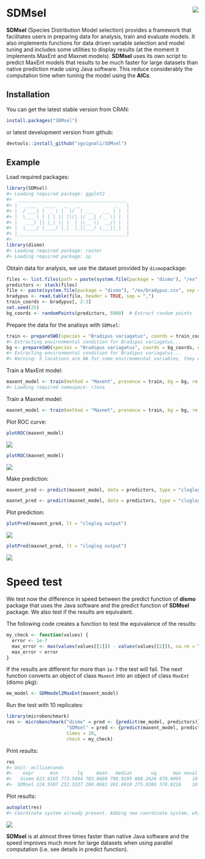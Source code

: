 
<!-- README.md is generated from README.Rmd. Please edit that file -->
SDMsel <img src="man/figures/logo.png" align="right" />
=======================================================

**SDMsel** (Species Distribution Model selection) provides a framework that facilitates users in preparing data for analysis, train and evaluate models. It also implements functions for data driven variable selection and model tuning and includes some utilities to display results (at the moment it implements MaxEnt and Maxnet models). **SDMsel** uses its own script to predict MaxEnt models that results to be much faster for large datasets than native prediction made using Java software. This reduce considerably the computation time when tuninig the model using the **AICc**.

Installation
------------

You can get the latest stable version from CRAN:

``` r
install.packages("SDMsel")
```

or latest development version from github:

``` r
devtools::install_github("sgvignali/SDMsel")
```

Example
-------

Load required packages:

``` r
library(SDMsel)
#> Loading required package: ggplot2
#>  ________________________________________
#> |   ____   ____   __  __             _   |
#> |  / ___| |  _ \ |  \/  | ___   ___ | |  |
#> |  \___ \ | | | || |\/| |/ __| / _ \| |  |
#> |   ___) || |_| || |  | |\__ \|  __/| |  |
#> |  |____/ |____/ |_|  |_||___/ \___||_|  |
#> |________________________________________|
#> 
library(dismo)
#> Loading required package: raster
#> Loading required package: sp
```

Obtain data for analysis, we use the dataset provided by `dismo`package:

``` r
files <- list.files(path = paste(system.file(package = "dismo"), "/ex", sep = ""), pattern = "grd", full.names = T)
predictors <- stack(files)
file <- paste(system.file(package = "dismo"), "/ex/bradypus.csv", sep = "")
bradypus <- read.table(file, header = TRUE, sep = ",")
train_coords <- bradypus[, 2:3]
set.seed(25)
bg_coords <- randomPoints(predictors, 5000)  # Extract random points
```

Prepare the data for the analisys with `SDMsel`:

``` r
train <- prepareSWD(species = "Bradipus variagatus", coords = train_coords, env = predictors, categoricals = "biome")
#> Extracting environmental condition for Bradipus variagatus...
bg <- prepareSWD(species = "Bradipus variagatus", coords = bg_coords, env = predictors, categoricals = "biome")
#> Extracting environmental condition for Bradipus variagatus...
#> Warning: 5 locations are NA for some environmental variables, they will be discard!
```

Train a MaxEnt model:

``` r
maxent_model <- train(method = "Maxent", presence = train, bg = bg, rm = 1, fc = "lqph")
#> Loading required namespace: rJava
```

Train a Maxnet model:

``` r
maxnet_model <- train(method = "Maxnet", presence = train, bg = bg, rm = 1, fc = "lqph")
```

Plot ROC curve:

``` r
plotROC(maxent_model)
```

<img src="docs/reference/figures/README-plot-ROC-curve maxent-1.png" style="display: block; margin: auto;" />

``` r
plotROC(maxnet_model)
```

<img src="docs/reference/figures/README-plot-ROC-curve maxnet-1.png" style="display: block; margin: auto;" />

Make prediction:

``` r
maxent_pred <- predict(maxent_model, data = predictors, type = "cloglog")
```

``` r
maxnet_pred <- predict(maxnet_model, data = predictors, type = "cloglog")
```

Plot prediction:

``` r
plotPred(maxent_pred, lt = "cloglog output")
```

<img src="docs/reference/figures/README-plot-prediction maxent-1.png" style="display: block; margin: auto;" />

``` r
plotPred(maxnet_pred, lt = "cloglog output")
```

<img src="docs/reference/figures/README-plot-prediction maxnet-1.png" style="display: block; margin: auto;" />

Speed test
==========

We test now the difference in speed between the predict function of **dismo** package that uses the Java software and the predict function of **SDMsel** package. We also test if the results are equivalent.

The following code creates a function to test the equivalence of the results:

``` r
my_check <- function(values) {
  error <- 1e-7 
  max_error <- max(values(values[[1]]) - values(values[[2]]), na.rm = T) 
  max_error < error
}
```

If the results are different for more than `1e-7` the test will fail. The next function converts an object of class `Maxent` into an object of class `MaxEnt` (dismo pkg):

``` r
me_model <- SDMmodel2MaxEnt(maxent_model)
```

Run the test with 10 replicates:

``` r
library(microbenchmark)
res <- microbenchmark("dismo" = pred <- {predict(me_model, predictors)},
                      "SDMsel" = pred <- {predict(maxent_model, predictors, type = "cloglog")},
                      times = 10,
                      check = my_check)
```

Print results:

``` r
res
#> Unit: milliseconds
#>    expr      min       lq     mean   median       uq      max neval
#>   dismo 623.9185 773.5494 783.8660 798.9295 808.2626 878.0095    10
#>  SDMsel 224.5507 232.3337 269.0692 262.6910 275.9386 378.0216    10
```

Plot results:

``` r
autoplot(res)
#> Coordinate system already present. Adding new coordinate system, which will replace the existing one.
```

<img src="docs/reference/figures/README-unnamed-chunk-6-1.png" style="display: block; margin: auto;" />

**SDMsel** is at almost three times faster than native Java software and the speed improves much more for large datasets when using parallel computation (i.e. see details in predict function).
